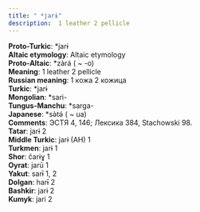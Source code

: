 ```yaml
---
title: " *jarɨ"
description:  1 leather 2 pellicle
---
```


<strong>Proto-Turkic</strong>:  *jarɨ<br>
<strong>Altaic etymology</strong>:  Altaic etymology<br>
<strong> Proto-Altaic</strong>:  *zàrá ( ~ -o)<br>
<strong>Meaning</strong>:  1 leather 2 pellicle<br>
<strong>Russian meaning</strong>:  1 кожа 2 кожица<br>
<strong>Turkic</strong>:  *jarɨ<br>
<strong>Mongolian</strong>:  *sari-<br>
<strong>Tungus-Manchu</strong>:  *sarga-<br>
<strong>Japanese</strong>:  *sǝ̀tǝ́ ( ~ ua)<br>
<strong>Comments</strong>:  ЭСТЯ 4, 146; Лексика 384, Stachowski 98.<br>
<strong>Tatar</strong>:  jarɨ 2<br>
<strong>Middle Turkic</strong>:  jarɨ (AH) 1<br>
<strong>Turkmen</strong>:  jarɨ 1<br>
<strong>Shor</strong>:  čarɨɣ 1<br>
<strong>Oyrat</strong>:  jarū 1<br>
<strong>Yakut</strong>:  sarɨ̄ 1, 2<br>
<strong>Dolgan</strong>:  harɨ̄ 2<br>
<strong>Bashkir</strong>:  jarɨ 2<br>
<strong>Kumyk</strong>:  jari 2<br>


